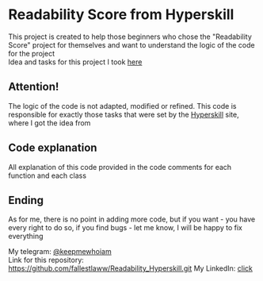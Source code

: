 # Readability Score from Hyperskill

This project is created to help those beginners who chose the "Readability Score" project for themselves and want to understand the logic of the code for the project  
Idea and tasks for this project I took [here ](https://hyperskill.org/study-plan)

## Attention!
The logic of the code is not adapted, modified or refined. This code is responsible for exactly those tasks that were set by the [Hyperskill](https://hyperskill.org/study-plan) site, where I got the idea from

## Code explanation
All explanation of this code provided in the code comments for each function and each class

## Ending

As for me, there is no point in adding more code, but if you want - you have every right to do so, if you find bugs - let me know, I will be happy to fix everything

My telegram: [@keepmewhoiam](https://t.me/keepmewhoiam)  
Link for this repository: https://github.com/fallestlaww/Readability_Hyperskill.git
My LinkedIn: [click](https://www.linkedin.com/in/pavlo-svitenko-a167152bb/)
